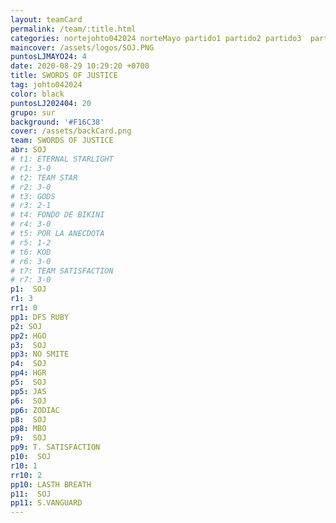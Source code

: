 ```yaml
---
layout: teamCard
permalink: /team/:title.html
categories: nortejohto042024 norteMayo partido1 partido2 partido3  partido4 partido5 partido6  partido8 partido9 partido10 partido11 
maincover: /assets/logos/SOJ.PNG
puntosLJMAYO24: 4
date: 2020-08-29 10:29:20 +0700
title: SWORDS OF JUSTICE
tag: johto042024
color: black
puntosLJ202404: 20
grupo: sur
background: '#F16C38'
cover: /assets/backCard.png
team: SWORDS OF JUSTICE
abr: SOJ
# t1: ETERNAL STARLIGHT
# r1: 3-0
# t2: TEAM STAR
# r2: 3-0
# t3: GODS
# r3: 2-1
# t4: FONDO DE BIKINI
# r4: 3-0
# t5: POR LA ANECDOTA
# r5: 1-2
# t6: KOD
# r6: 3-0
# t7: TEAM SATISFACTION
# r7: 3-0
p1:  SOJ
r1: 3
rr1: 0
pp1: DFS RUBY
p2: SOJ
pp2: HGO
p3:  SOJ
pp3: NO SMITE
p4:  SOJ
pp4: HGR
p5:  SOJ
pp5: JAS
p6:  SOJ
pp6: ZODIAC
p8:  SOJ
pp8: MBO
p9:  SOJ
pp9: T. SATISFACTION
p10:  SOJ
r10: 1
rr10: 2
pp10: LASTH BREATH
p11:  SOJ
pp11: S.VANGUARD
---
```



